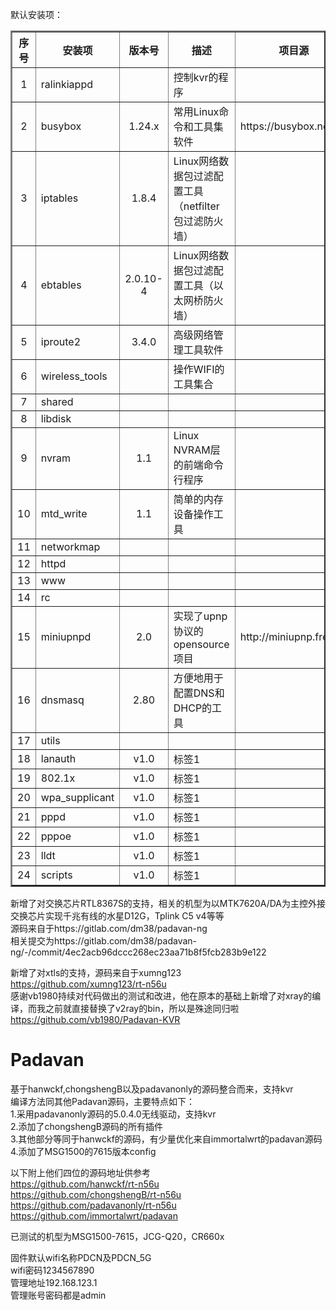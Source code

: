 默认安装项：
<table border="2" >
	<tr>
		<th colspan="1" align="center">序号</th>
		<th colspan="1" >安装项</th>
		<th colspan="1" >版本号</th>
		<th colspan="1" >描述</th>
		<th colspan="1" >项目源</th>
	</tr>
	<tr>
		<td align=center>1</td>
		<td align=left>ralinkiappd</td>
		<td align=center></td>
		<td align=left>控制kvr的程序</td>
		<td align=left></td>
	</tr>
	<tr>
		<td align=center>2</td>
		<td align=left>busybox</td>
		<td align=center>1.24.x</td>
		<td align=left>常用Linux命令和工具集软件</td>
		<td align=left>https://busybox.net/</td>
	</tr>
	<tr>
		<td align=center>3</td>
		<td align=left>iptables</td>
		<td align=center>1.8.4</td>
		<td align=left>Linux网络数据包过滤配置工具（netfilter包过滤防火墙）</td>
		<td align=left></td>
	</tr>
	<tr>
		<td align=center>4</td>
		<td align=left>ebtables</td>
		<td align=center>2.0.10-4</td>
		<td align=left>Linux网络数据包过滤配置工具（以太网桥防火墙）</td>
		<td align=left></td>
	</tr>
	<tr>
		<td align=center>5</td>
		<td align=left>iproute2</td>
		<td align=center>3.4.0</td>
		<td align=left>高级网络管理工具软件</td>
		<td align=left></td>
	</tr>
	<tr>
		<td align=center>6</td>
		<td align=left>wireless_tools</td>
		<td align=center></td>
		<td align=left>操作WIFI的工具集合</td>
		<td align=left></td>
	</tr>
	<tr>
		<td align=center>7</td>
		<td align=left>shared</td>
		<td align=center></td>
		<td align=left></td>
		<td align=left></td>
	</tr>
	<tr>
		<td align=center>8</td>
		<td align=left>libdisk</td>
		<td align=center></td>
		<td align=left></td>
		<td align=left></td>
	</tr>
	<tr>
		<td align=center>9</td>
		<td align=left>nvram</td>
		<td align=center>1.1</td>
		<td align=left>Linux NVRAM层的前端命令行程序</td>
		<td align=left></td>
	</tr>
	<tr>
		<td align=center>10</td>
		<td align=left>mtd_write</td>
		<td align=center>1.1</td>
		<td align=left>简单的内存设备操作工具</td>
		<td align=left></td>
	</tr>
	<tr>
		<td align=center>11</td>
		<td align=left>networkmap</td>
		<td align=center></td>
		<td align=left></td>
		<td align=left></td>
	</tr>
	<tr>
		<td align=center>12</td>
		<td align=left>httpd</td>
		<td align=center></td>
		<td align=left></td>
		<td align=left></td>
	</tr>
	<tr>
		<td align=center>13</td>
		<td align=left>www</td>
		<td align=center></td>
		<td align=left></td>
		<td align=left></td>
	</tr>
	<tr>
		<td align=center>14</td>
		<td align=left>rc</td>
		<td align=center></td>
		<td align=left></td>
		<td align=left></td>
	</tr>
	<tr>
		<td align=center>15</td>
		<td align=left>miniupnpd</td>
		<td align=center>2.0</td>
		<td align=left>实现了upnp协议的opensource项目</td>
		<td align=left>http://miniupnp.free.fr/</td>
	</tr>
	<tr>
		<td align=center>16</td>
		<td align=left>dnsmasq</td>
		<td align=center>2.80</td>
		<td align=left>方便地用于配置DNS和DHCP的工具</td>
		<td align=left></td>
	</tr>
	<tr>
		<td align=center>17</td>
		<td align=left>utils</td>
		<td align=center></td>
		<td align=left></td>
		<td align=left></td>
	</tr>
	<tr>
		<td align=center>18</td>
		<td align=left>lanauth</td>
		<td align=center>v1.0</td>
		<td align=left>标签1</td>
		<td align=left></td>
	</tr>
	<tr>
		<td align=center>19</td>
		<td align=left>802.1x</td>
		<td align=center>v1.0</td>
		<td align=left>标签1</td>
		<td align=left></td>
	</tr>
	<tr>
		<td align=center>20</td>
		<td align=left>wpa_supplicant</td>
		<td align=center>v1.0</td>
		<td align=left>标签1</td>
		<td align=left></td>
	</tr>
	<tr>
		<td align=center>21</td>
		<td align=left>pppd</td>
		<td align=center>v1.0</td>
		<td align=left>标签1</td>
		<td align=left></td>
	</tr>
	<tr>
		<td align=center>22</td>
		<td align=left>pppoe</td>
		<td align=center>v1.0</td>
		<td align=left>标签1</td>
		<td align=left></td>
	</tr>
	<tr>
		<td align=center>23</td>
		<td align=left>lldt</td>
		<td align=center>v1.0</td>
		<td align=left>标签1</td>
		<td align=left></td>
	</tr>
	<tr>
		<td align=center>24</td>
		<td align=left>scripts</td>
		<td align=center>v1.0</td>
		<td align=left>标签1</td>
		<td align=left></td>
	</tr>
</table>


新增了对交换芯片RTL8367S的支持，相关的机型为以MTK7620A/DA为主控外接交换芯片实现千兆有线的水星D12G，Tplink C5 v4等等  
源码来自于https://gitlab.com/dm38/padavan-ng  
相关提交为https://gitlab.com/dm38/padavan-ng/-/commit/4ec2acb96dccc268ec23aa71b8f5fcb283b9e122  
  
新增了对xtls的支持，源码来自于xumng123  
https://github.com/xumng123/rt-n56u  
感谢vb1980持续对代码做出的测试和改进，他在原本的基础上新增了对xray的编译，而我之前就直接替换了v2ray的bin，所以是殊途同归啦  
https://github.com/vb1980/Padavan-KVR  
  
# Padavan
基于hanwckf,chongshengB以及padavanonly的源码整合而来，支持kvr  
编译方法同其他Padavan源码，主要特点如下：  
1.采用padavanonly源码的5.0.4.0无线驱动，支持kvr  
2.添加了chongshengB源码的所有插件  
3.其他部分等同于hanwckf的源码，有少量优化来自immortalwrt的padavan源码  
4.添加了MSG1500的7615版本config  
  
以下附上他们四位的源码地址供参考  
https://github.com/hanwckf/rt-n56u  
https://github.com/chongshengB/rt-n56u  
https://github.com/padavanonly/rt-n56u  
https://github.com/immortalwrt/padavan  

已测试的机型为MSG1500-7615，JCG-Q20，CR660x  
  
固件默认wifi名称PDCN及PDCN_5G  
wifi密码1234567890  
管理地址192.168.123.1  
管理账号密码都是admin  
